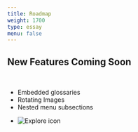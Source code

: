 ```yaml
---
title: Roadmap
weight: 1700
type: essay
menu: false
---
```


## New Features Coming Soon
<br>

- Embedded glossaries
- Rotating Images
- Nested menu subsections


<div class="feature-cards">

-  ![Explore icon](/img/illustrations/roadmap.png)
</div>

